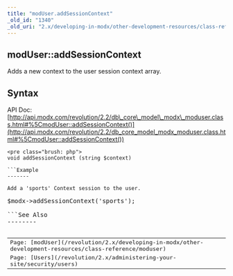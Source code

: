 ```yaml
---
title: "modUser.addSessionContext"
_old_id: "1340"
_old_uri: "2.x/developing-in-modx/other-development-resources/class-reference/moduser/moduser.addsessioncontext"
---
```


modUser::addSessionContext
--------------------------

Adds a new context to the user session context array.

Syntax
------

API Doc: [http://api.modx.com/revolution/2.2/db\_core\_model\_modx\_moduser.class.html#%5CmodUser::addSessionContext()](http://api.modx.com/revolution/2.2/db_core_model_modx_moduser.class.html#%5CmodUser::addSessionContext())

```
<pre class="brush: php">
void addSessionContext (string $context)

```Example
-------

Add a 'sports' Context session to the user.

```
<pre class="brush: php">
$modx->addSessionContext('sports');

```See Also
--------

<table class="tableview" width="100%"><tr><td><span class="icon icon-page">Page:</span> [modUser](/revolution/2.x/developing-in-modx/other-development-resources/class-reference/moduser)</td></tr><tr><td><span class="icon icon-page">Page:</span> [Users](/revolution/2.x/administering-your-site/security/users)</td></tr></table>
